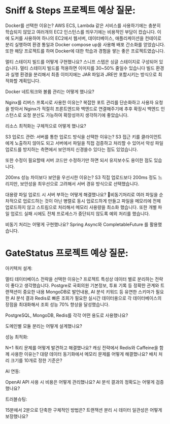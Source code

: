 # Sniff & Steps 프로젝트 예상 질문:

Docker를 선택한 이유는?
AWS ECS, Lambda 같은 서비스를 사용하기에는 충분히 학습되지 않았고
여러개의 EC2 인스턴스를 띄우기에는 비용적인 부담이 컸습니다.
이에 도커를 사용하여 하나의 EC2에서 웹서버, 데이터베이스, 애플리케이션을 컨테이로 분리 실행하여
환경 통일과 Docker compose up을 사용해 배포 간소화를 얻었습니다.
또한 해당 프로젝트를 하며 Docker에 대한 학습과 경험을 쌓는 좋은 프로젝트였습니다.


멀티 스테이지 빌드를 어떻게 구현했나요?
스니프 스텝은 싱글 스테이지로 구성되어 있습니다.
멀티 스테이지 빌드를 적용하면 이미지를 30~50% 줄일수 있습니다
빌드 환경과 실행 환경을 분리해서 최종 이미지에는 JAR 파일과 JRE만 포함시키는 방식으로 최적화할 계획입니다.


Docker 네트워크와 볼륨 관리는 어떻게 했나요?

Nginx를 리버스 프록시로 사용한 이유는?
복잡한 포트 관리를 단순화하고 사용자 요청을 받아서 Nginx가 적절히 프론트엔드와 백엔드로 연결해주기에 
추후 확장시 백엔드 인스턴스로 요청 분산도 가능하여 확장성까지 생각하기에 좋았습니다.


리소스 최적화는 구체적으로 어떻게 했나요?

S3 업로드 관련:
서버를 통한 업로드 방식을 선택한 이유는?
S3 접근 키를 클라이언트에게 노출하지 않아도 되고 서버에서 파일을 직접 검증하고 처리할 수 있어서 악성 파일 업로드를 방지하는 측면에서
보안까지 신경쓸수 있다는 점도 있었습니다.

또한 수정이 필요할때 서버 코드만 수정하기만 하면 되서 유지보수도 용이한 점도 있습니다.

200ms 성능 차이보다 보안을 우선시한 이유는?
S3 직접 업로드보다 200ms 정도 느리지만, 보안성을 최우선으로 고려해서 서버 경유 방식으로 선택했습니다.

대용량 파일 업로드 시 서버 부하는 어떻게 해결했나요?
비동기처리로 여러 파일을 순차적으로 업로드하는 것이 아닌 병렬로 동시 업로드하게 만들고
파일을 메모리에 전체 업로드하지 않고 스트림으로 처리해서 메모리 사용량을 최소화 했습니다.
또한 개별 파일 업로드 실패 시에도 전체 프로세스가 중단되지 않도록 예외 처리를 했습니다.

비동기 처리는 어떻게 구현했나요?
Spring Async와 CompletableFuture 를 활용했습니다.


# GateStatus 프로젝트 예상 질문:
아키텍처 설계:

멀티 데이터베이스 전략을 선택한 이유는?
프로젝트 특성상 데이터 별로 분리하는 전략이 좋다고 생각했습니다.
Postgre로 국회의원 기본정보, 투표 기록 등 정확한 관계와 트랜잭션이 중요한 내용
MongoDB로 발언내용, AI 분석 키워드 등 유연한 스키마가 필요한 AI 분석 결과
Redis로 빠른 조회가 필요한 실시간 데이터용으로 각 데이터베이스의 장점을 최대화해서 조회 성능 70% 향상을 달성했습니다.


PostgreSQL, MongoDB, Redis를 각각 어떤 용도로 사용했나요?

도메인별 모듈 분리는 어떻게 설계했나요?

성능 최적화:

N+1 쿼리 문제를 어떻게 발견하고 해결했나요?
캐싱 전략에서 Redis와 Caffeine을 함께 사용한 이유는?
대량 데이터 동기화에서 메모리 문제를 어떻게 해결했나요?
배치 처리 크기를 10개로 정한 기준은?

AI 연동:

OpenAI API 사용 시 비용은 어떻게 관리했나요?
AI 분석 결과의 정확도는 어떻게 검증했나요?

트러블슈팅:

15분에서 2분으로 단축한 구체적인 방법은?
트랜잭션 분리 시 데이터 일관성은 어떻게 보장했나요?